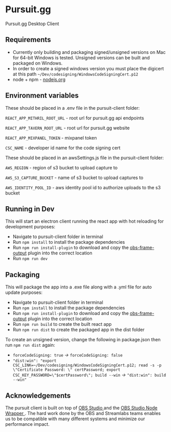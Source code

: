 # Pursuit.gg

Pursuit.gg Desktop Client

## Requirements
  - Currently only building and packaging signed/unsigned versions on Mac for 64-bit Windows is tested. Unsigned versions can be built and packaged on Windows.
  - In order to create a signed windows version you must place the digicert at this path ```~/Dev/codesigning/WindowsCodeSigningCert.p12```
  - node + npm - [nodejs.org](https://nodejs.org)

## Environment variables
  These should be placed in a .env file in the pursuit-client folder:

  ```REACT_APP_MITHRIL_ROOT_URL``` - root url for pursuit.gg api endpoints

  ```REACT_APP_TAVERN_ROOT_URL``` - root url for pursuit.gg website

  ```REACT_APP_MIXPANEL_TOKEN``` - mixpanel token

  ```CSC_NAME``` - developer id name for the code signing cert


  These should be placed in an awsSettings.js file in the pursuit-client folder:

  ```AWS_REGION``` - region of s3 bucket to upload capture to

  ```AWS_S3_CAPTURE_BUCKET``` - name of s3 bucket to upload captures to

  ```AWS_IDENTITY_POOL_ID``` - aws identity pool id to authorize uploads to the s3 bucket


## Running in Dev
  This will start an electron client running the react app with hot reloading for development purposes:
  - Navigate to pursuit-client folder in terminal
  - Run ```npm install``` to install the package dependencies
  - Run ```npm run install-plugin``` to download and copy the [obs-frame-output](https://github.com/pursuit-gg/obs-frame-output) plugin into the correct location
  - Run ```npm run dev```

## Packaging
  This will package the app into a .exe file along with a .yml file for auto update purposes:
  - Navigate to pursuit-client folder in terminal
  - Run ```npm install``` to install the package dependencies
  - Run ```npm run install-plugin``` to download and copy the [obs-frame-output](https://github.com/pursuit-gg/obs-frame-output) plugin into the correct location
  - Run ```npm run build``` to create the built react app
  - Run ```npm run dist``` to create the packaged app in the dist folder

  To create an unsigned version, change the following in package.json then run ```npm run dist``` again:
  - ```forceCodeSigning: true``` *->* ```forceCodeSigning: false```
  - ```"dist:win": "export CSC_LINK=~/Dev/codesigning/WindowsCodeSigningCert.p12; read -s -p \"Certificate Password: \" certPassword; export CSC_KEY_PASSWORD=\"$certPassword\"; build --win``` *->* ```"dist:win": build --win"```

## Acknowledgements
The pursuit client is built on top of <a className="blueLink" href="https://github.com/jp9000/obs-studio" target="_blank"> OBS Studio </a> and the <a className="blueLink" href="https://github.com/stream-labs/obs-studio-node" target="_blank"> OBS Studio Node Wrapper </a>. The hard work done by the OBS and Streamlabs teams enables us to be compatible with many different systems and minimize our performance impact.
